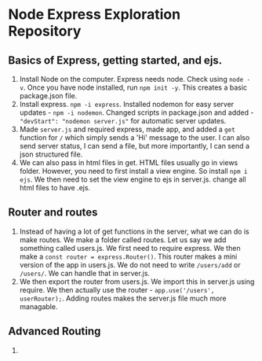 # Node Express Exploration Repository

## Basics of Express, getting started, and ejs.

1. Install Node on the computer. Express needs node. Check using `node -v`. Once you have node installed, run `npm init -y`. This creates a basic package.json file.
2. Install express. `npm -i express`. Installed nodemon for easy server updates - `npm -i nodemon`. Changed scripts in package.json and added - `"devStart": "nodemon server.js"` for automatic server updates. 
3. Made `server.js` and required express, made app, and added a `get` function for `/` which simply sends a 'Hi' message to the user. I can also send server status, I can send a file, but more importantly, I can send a json structured file.
4. We can also pass in html files in get. HTML files usually go in views folder. However, you need to first install a view engine. So install `npm i ejs`. We then need to set the view engine to ejs in server.js. change all html files to have .ejs.


## Router and routes
1. Instead of having a lot of get functions in the server, what we can do is make routes. We make a folder called routes. Let us say we add something called users.js. We first need to require express. We then make a `const router = express.Router()`. This router makes a mini version of the app in users.js. We do not need to write `/users/add` or `/users/`. We can handle that in server.js.
2. We then export the router from users.js. We import this in server.js using require. We then actually use the router - `app.use('/users', userRouter);`. Adding routes makes the server.js file much more managable. 


## Advanced Routing

1. 